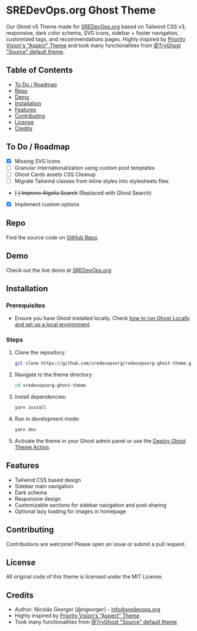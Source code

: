 # SREDevOps.org Ghost Theme

Our Ghost v5 Theme made for [SREDevOps.org](https://sredevops.org) based on Tailwind CSS v3, responsive, dark color schema, SVG icons, sidebar + footer navigation, customized tags, and recommendations pages. Highly inspired by [Priority Vision's "Aspect" Theme](https://www.priority.vision/themes/aspect/) and took many functionalities from [@TryGhost "Source" default theme](https://github.com/TryGhost/Source).

## Table of Contents

- [To Do / Roadmap](#to-do--roadmap)
- [Repo](#repo)
- [Demo](#demo)
- [Installation](#installation)
- [Features](#features)
- [Contributing](#contributing)
- [License](#license)
- [Credits](#credits)

## To Do / Roadmap

- [x] Missing SVG Icons
- [ ] Granular internationalization using custom post templates
- [ ] Ghost Cards assets CSS Cleanup
- [ ] Migrate Tailwind classes from inline styles into stylesheets files
- ~~[ ] Improve Algolia Search~~ (Replaced with Ghost Search)
- [x] Implement custom options

## Repo

Find the source code on [GitHub Repo](https://github.com/sredevopsorg/sredevopsorg-ghost-theme).

## Demo

Check out the live demo at [SREDevOps.org](https://sredevops.org).

## Installation

### Prerequisites

- Ensure you have Ghost installed locally. Check [how to run Ghost Locally and set up a local environment](https://ghost.org/docs/install/local/).

### Steps

1. Clone the repository:

   ```bash
   git clone https://github.com/sredevopsorg/redevopsorg-ghost-theme.git
   ```

2. Navigate to the theme directory:

   ```bash
   cd sredevopsorg-ghost-theme
   ```

3. Install dependencies:

   ```bash
   yarn install
   ```

4. Run in development mode:

   ```bash
   yarn dev
   ```

5. Activate the theme in your Ghost admin panel or use the [Deploy Ghost Theme Action](https://github.com/sredevopsorg/sredevopsorg-ghost-theme/blob/main/.github/workflows/deploy-theme.yaml).

## Features

- Tailwind CSS based design
- Sidebar main navigation
- Dark schema
- Responsive design
- Customizable sections for sidebar navigation and post sharing
- Optional lazy loading for images in homepage

## Contributing

Contributions are welcome! Please open an issue or submit a pull request.

## License

All original code of this theme is licensed under the MIT License.

## Credits

- Author: Nicolás Georger [@ngeorger] - [info@sredevops.org](mailto:info@sredevops.org)
- Highly inspired by [Priority Vision's "Aspect" Theme](https://www.priority.vision/themes/aspect/)
- Took many functionalities from [@TryGhost "Source" default theme](https://github.com/TryGhost/Source)
